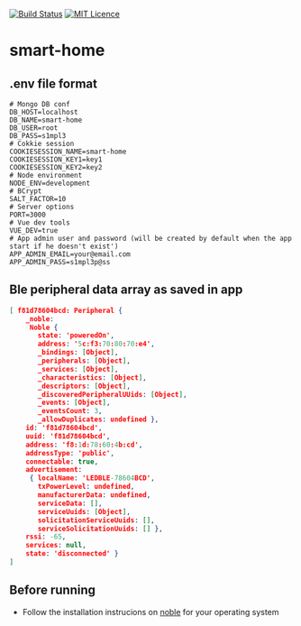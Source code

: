 [![Build Status](https://travis-ci.org/nick-fytros/smart-home.svg?branch=master)](https://travis-ci.org/nick-fytros/smart-home)
[![MIT Licence](https://badges.frapsoft.com/os/mit/mit.svg?v=103)](https://opensource.org/licenses/mit-license.php)
# smart-home

## .env file format
```
# Mongo DB conf
DB_HOST=localhost
DB_NAME=smart-home
DB_USER=root
DB_PASS=s1mpl3
# Cokkie session
COOKIESESSION_NAME=smart-home
COOKIESESSION_KEY1=key1
COOKIESESSION_KEY2=key2
# Node environment
NODE_ENV=development
# BCrypt
SALT_FACTOR=10
# Server options
PORT=3000
# Vue dev tools
VUE_DEV=true
# App admin user and password (will be created by default when the app start if he doesn't exist')
APP_ADMIN_EMAIL=your@email.com
APP_ADMIN_PASS=s1mpl3p@ss
```

## Ble peripheral data array as saved in app
```json
[ f81d78604bcd: Peripheral {
    _noble:
     Noble {
       state: 'poweredOn',
       address: '5c:f3:70:80:70:e4',
       _bindings: [Object],
       _peripherals: [Object],
       _services: [Object],
	   _characteristics: [Object],
       _descriptors: [Object],
       _discoveredPeripheralUUids: [Object],
       _events: [Object],
       _eventsCount: 3,
       _allowDuplicates: undefined },
    id: 'f81d78604bcd',
    uuid: 'f81d78604bcd',
    address: 'f8:1d:78:60:4b:cd',
    addressType: 'public',
    connectable: true,
    advertisement:
     { localName: 'LEDBLE-78604BCD',
       txPowerLevel: undefined,
       manufacturerData: undefined,
       serviceData: [],
       serviceUuids: [Object],
       solicitationServiceUuids: [],
       serviceSolicitationUuids: [] },
    rssi: -65,
    services: null,
    state: 'disconnected' } 
]
```
## Before running

- Follow the installation instrucions on [noble](https://github.com/sandeepmistry/noble) for your operating system